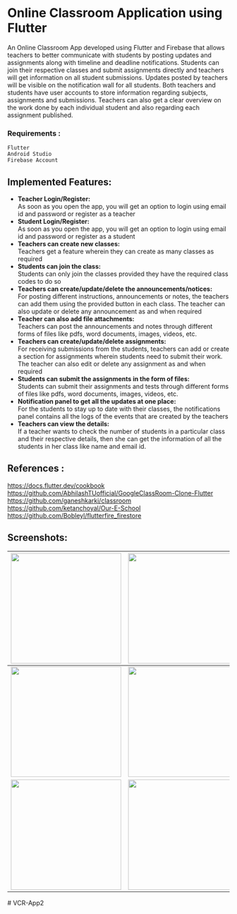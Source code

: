 # Online Classroom Application using Flutter
An Online Classroom App developed using Flutter and Firebase that allows teachers to better communicate with students by posting updates and assignments along with timeline and deadline notifications. Students can join their respective classes and submit assignments directly and teachers will get information on all student submissions. Updates posted by teachers will be visible on the notification wall for all students. Both teachers and students have user accounts to store information regarding subjects, assignments and submissions. Teachers can also get a clear overview on the work done by each individual student and also regarding each assignment published.

### Requirements :
```
Flutter 
Android Studio  
Firebase Account
```

## Implemented Features:
- **Teacher Login/Register:**  
  As soon as you open the app, you will get an option to login using email id and password or register as a teacher
- **Student Login/Register:**  
  As soon as you open the app, you will get an option to login using email id and password or register as a student
- **Teachers can create new classes:**  
  Teachers get a feature wherein they can create as many classes as required
- **Students can join the class:**  
  Students can only join the classes provided they have the required class codes to do so
- **Teachers can create/update/delete the announcements/notices:**  
  For posting different instructions, announcements or notes, the teachers can add them using the provided button in each class. The teacher can also update or delete any announcement as and when required
- **Teacher can also add file attachments:**  
  Teachers can post the announcements and notes through different forms of files like pdfs, word documents, images, videos, etc.
- **Teachers can create/update/delete assignments:**  
  For receiving submissions from the students, teachers can add or create a section for assignments wherein students need to submit their work. The teacher can also edit or delete any assignment as and when required
- **Students can submit the assignments in the form of files:**  
Students can submit their assignments and tests through different forms of files like pdfs, word documents, images, videos, etc.
- **Notification panel to get all the updates at one place:**  
For the students to stay up to date with their classes, the notifications panel contains all the logs of the events that are created by the teachers
- **Teachers can view the details:**  
If a teacher wants to check the number of students in a particular class and their respective details, then she can get the information of all the students in her class like name and email id.

## References :  
https://docs.flutter.dev/cookbook  
https://github.com/AbhilashTUofficial/GoogleClassRoom-Clone-Flutter  
https://github.com/ganeshkarki/classroom  
https://github.com/ketanchoyal/Our-E-School  
https://github.com/Bobleyl/flutterfire_firestore  

## Screenshots:
| <img src="screenshots/login_screen.png" width="250"> | <img src="screenshots/home_screen.png" width="250"> | <img src="screenshots/classwork.png" width="250"> |
|------|-------|-------|
| <img src="screenshots/people_tab.png" width="250"> | <img src="screenshots/add_class.png" width="250"> | <img src="screenshots/add_announcement.png" width="250"> |
| <img src="screenshots/student_submissions.png" width="250"> | <img src="screenshots/assignment_tab.png" width="250"> | <img src="screenshots/assignment_submit.png" width="250"> |
#   V C R - A p p 2  
 